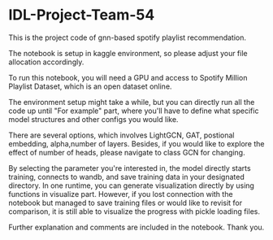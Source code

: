 # IDL-Project-Team-54
This is the project code of gnn-based spotify playlist recommendation. 

The notebook is setup in kaggle environment, so please adjust your file allocation accordingly.

To run this notebook, you will need a GPU and access to Spotify Million Playlist Dataset, which is an open dataset online.

The environment setup might take a while, but you can directly run all the code up until "For example" part, where you'll have to define what specific model structures and other configs you would like.

There are several options, which involves LightGCN, GAT, postional embedding, alpha,number of layers. Besides, if you would like to explore the effect of number of heads, please navigate to class GCN for changing.

By selecting the parameter you're interested in, the model directly starts training, connects to wandb, and save training data in your designated directory. In one runtime, you can generate visualization directly by using functions in visualize part. However, if you lost connection with the notebook but managed to save training files or would like to revisit for comparison, it is still able to visualize the progress with pickle loading files. 

Further explanation and comments are included in the notebook. Thank you.
